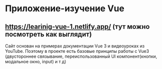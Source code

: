 # Приложение-изучение Vue
## https://learinig-vue-1.netlify.app/ (тут можно посмотреть как выглядит)

Сайт основан на примерах документации Vue 3 и видеоуроках из YouTube. Поэтому в проекте есть базовые принципы работы с Vue3 (двустороннее связывание, переиспользованный UI компонент(кнопки, модальное окно, input) и т д)
